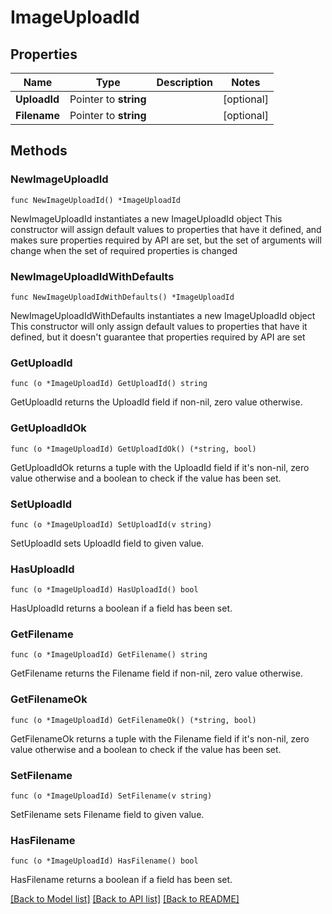 # ImageUploadId

## Properties

Name | Type | Description | Notes
------------ | ------------- | ------------- | -------------
**UploadId** | Pointer to **string** |  | [optional] 
**Filename** | Pointer to **string** |  | [optional] 

## Methods

### NewImageUploadId

`func NewImageUploadId() *ImageUploadId`

NewImageUploadId instantiates a new ImageUploadId object
This constructor will assign default values to properties that have it defined,
and makes sure properties required by API are set, but the set of arguments
will change when the set of required properties is changed

### NewImageUploadIdWithDefaults

`func NewImageUploadIdWithDefaults() *ImageUploadId`

NewImageUploadIdWithDefaults instantiates a new ImageUploadId object
This constructor will only assign default values to properties that have it defined,
but it doesn't guarantee that properties required by API are set

### GetUploadId

`func (o *ImageUploadId) GetUploadId() string`

GetUploadId returns the UploadId field if non-nil, zero value otherwise.

### GetUploadIdOk

`func (o *ImageUploadId) GetUploadIdOk() (*string, bool)`

GetUploadIdOk returns a tuple with the UploadId field if it's non-nil, zero value otherwise
and a boolean to check if the value has been set.

### SetUploadId

`func (o *ImageUploadId) SetUploadId(v string)`

SetUploadId sets UploadId field to given value.

### HasUploadId

`func (o *ImageUploadId) HasUploadId() bool`

HasUploadId returns a boolean if a field has been set.

### GetFilename

`func (o *ImageUploadId) GetFilename() string`

GetFilename returns the Filename field if non-nil, zero value otherwise.

### GetFilenameOk

`func (o *ImageUploadId) GetFilenameOk() (*string, bool)`

GetFilenameOk returns a tuple with the Filename field if it's non-nil, zero value otherwise
and a boolean to check if the value has been set.

### SetFilename

`func (o *ImageUploadId) SetFilename(v string)`

SetFilename sets Filename field to given value.

### HasFilename

`func (o *ImageUploadId) HasFilename() bool`

HasFilename returns a boolean if a field has been set.


[[Back to Model list]](../README.md#documentation-for-models) [[Back to API list]](../README.md#documentation-for-api-endpoints) [[Back to README]](../README.md)


